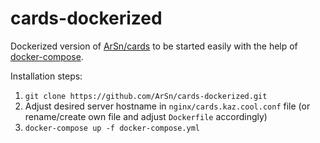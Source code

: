 # cards-dockerized

Dockerized version of [ArSn/cards](https://github.com/ArSn/cards) to be started easily with the help of [docker-compose](https://docs.docker.com/compose/).

Installation steps:

1. `git clone https://github.com/ArSn/cards-dockerized.git`
2. Adjust desired server hostname in `nginx/cards.kaz.cool.conf` file (or rename/create own file and adjust `Dockerfile` accordingly)
3. `docker-compose up -f docker-compose.yml`